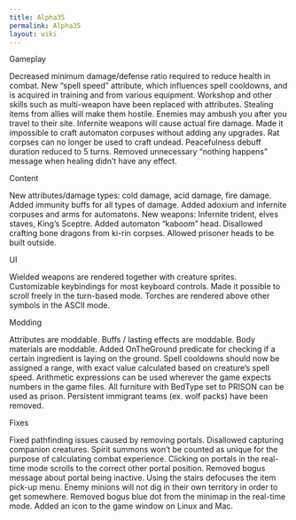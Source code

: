```yaml
---
title: Alpha35
permalink: Alpha35
layout: wiki
---
```



Gameplay

Decreased minimum damage/defense ratio required to reduce health in combat.
New “spell speed” attribute, which influences spell cooldowns, and is acquired in training and from various equipment.
Workshop and other skills such as multi-weapon have been replaced with attributes.
Stealing items from allies will make them hostile.
Enemies may ambush you after you travel to their site.
Infernite weapons will cause actual fire damage.
Made it impossible to craft automaton corpuses without adding any upgrades.
Rat corpses can no longer be used to craft undead.
Peacefulness debuff duration reduced to 5 turns.
Removed unnecessary “nothing happens” message when healing didn’t have any effect.

Content

New attributes/damage types: cold damage, acid damage, fire damage.
Added immunity buffs for all types of damage.
Added adoxium and infernite corpuses and arms for automatons.
New weapons: Infernite trident, elves staves, King’s Sceptre.
Added automaton “kaboom” head.
Disallowed crafting bone dragons from ki-rin corpses.
Allowed prisoner heads to be built outside.

UI

Wielded weapons are rendered together with creature sprites.
Customizable keybindings for most keyboard controls.
Made it possible to scroll freely in the turn-based mode.
Torches are rendered above other symbols in the ASCII mode.

Modding

Attributes are moddable.
Buffs / lasting effects are moddable.
Body materials are moddable.
Added OnTheGround predicate for checking if a certain ingredient is laying on the ground.
Spell cooldowns should now be assigned a range, with exact value calculated based on creature’s spell speed.
Arithmetic expressions can be used wherever the game expects numbers in the game files.
All furniture with BedType set to PRISON can be used as prison.
Persistent immigrant teams (ex. wolf packs) have been removed.

Fixes

Fixed pathfinding issues caused by removing portals.
Disallowed capturing companion creatures.
Spirit summons won’t be counted as unique for the purpose of calculating combat experience.
Clicking on portals in the real-time mode scrolls to the correct other portal position.
Removed bogus message about portal being inactive.
Using the stairs defocuses the item pick-up menu.
Enemy minions will not dig in their own territory in order to get somewhere.
Removed bogus blue dot from the minimap in the real-time mode.
Added an icon to the game window on Linux and Mac.
